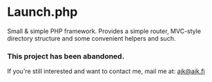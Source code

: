 # Launch.php

Small & simple PHP framework. Provides a simple router, MVC-style directory structure and some convenient helpers and such.

### This project has been abandoned.

If you're still interested and want to contact me, mail me at: ajk@ajk.fi
